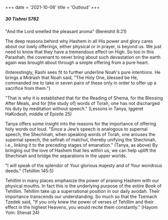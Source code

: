 +++
date = '2021-10-06'
title = 'Outloud'
+++

##### 30 Tishrei 5782

"And the Lord smelled the pleasant aroma" (Bereishit 8:21)

The deep reasons behind why Hashem in all His power and glory cares about our lowly offerings, either physical or in prayer, is beyond us. We just need to know that they have a tremendous effect on High. So too in this Parashah, the covenant to never bring about such devastation on the earth again was brought about through a simple offering from a pure heart.

(Interestingly, Rashi sees fit to further underline Noah's pure intentions. He brings a Midrash that Noah said, "The Holy One, blessed be He, commanded me to take in seven pairs of these only in order to offer up a sacrifice from them.")

"That is why it is established that for the Reading of Shema, for the Blessing After Meals, and for [the study of] words of Torah, one has not discharged his duty by meditation without speech." (Lessons in Tanya, Iggeret HaKodesh, middle of Epistle 25)

Tanya offers some insight into the reasons for the importance of offering holy words out loud. "Since a Jew’s speech is analogous to supernal speech, the Shechinah, when speaking words of Torah, one arouses the supernal speech, the sefirah of malchut, thereby unifying the Shechinah, i.e., linking it to the preceding stages of emanation." (Tanya, as above) By bringing out the love of Hashem that lies within us, we can help uplift the Shechinah and bridge the separations in the upper worlds.

"I will speak of the splendor of Your glorious majesty and of Your wondrous deeds." (Tehillim 145:5)

Tehillim in many places emphasize the power of praising Hashem with our physical mouths. In fact this is the underlying purpose of the entire Book of Tehillim. Tehillim take up a superrational position in our daily avodah. Their importance transcends our understanding. So much so that the Tzemach Tzedek said, "If you only knew the power of verses of Tehillim and their effect in the highest Heavens, you would recite them constantly." (Hayom Yom: Shevat 24)
